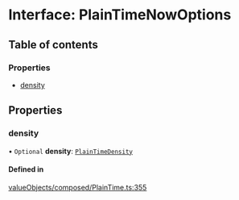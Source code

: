 # Interface: PlainTimeNowOptions

## Table of contents

### Properties

- [density](../wiki/PlainTimeNowOptions#density)

## Properties

### density

• `Optional` **density**: [`PlainTimeDensity`](../wiki/Exports#plaintimedensity)

#### Defined in

[valueObjects/composed/PlainTime.ts:355](https://github.com/pcprinz/DDD-basics/blob/347e30e/src/valueObjects/composed/PlainTime.ts#L355)
